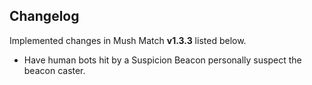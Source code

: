 ## Changelog

Implemented changes in Mush Match **v1.3.3** listed below.

* Have human bots hit by a Suspicion Beacon personally suspect the beacon caster.
